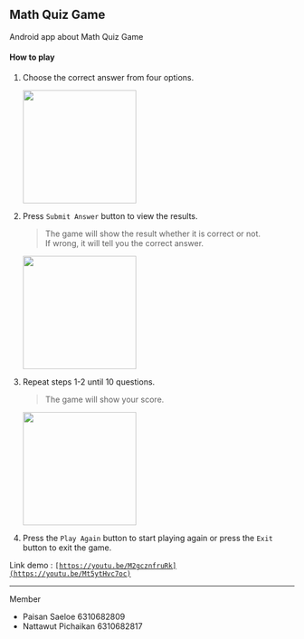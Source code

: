 ## Math Quiz Game
Android app about Math Quiz Game

#### How to play
1. Choose the correct answer from four options.

   <img src="https://user-images.githubusercontent.com/70094208/227785911-d25e9c51-872a-4962-bd90-f78a38b358c1.png" width="200px">

2. Press `Submit Answer` button to view the results.

   > The game will show the result whether it is correct or not.\
   >  If wrong, it will tell you the correct answer.

   <img src="https://user-images.githubusercontent.com/70094208/227786046-3c89bf2a-503f-42e4-8604-1a7f2f0ec5d2.png" width="200px">


3. Repeat steps 1-2 until 10 questions.

   > The game will show your score.

   <img src="https://user-images.githubusercontent.com/70094208/227786201-1a47fd1f-e445-4a98-91a2-ab233ed8f8b1.png" width="200px">

4. Press the `Play Again` button to start playing again or press the `Exit` button to exit the game.

Link demo : <code>[https://youtu.be/M2gcznfruRk](https://youtu.be/Mt5ytHvc7oc)</code>
<hr>

Member
- Paisan Saeloe 6310682809
- Nattawut Pichaikan 6310682817

